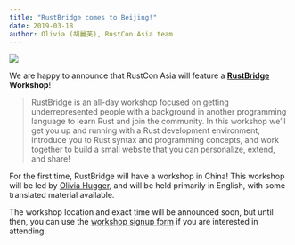 ```yaml
---
title: "RustBridge comes to Beijing!"
date: 2019-03-18
author: Olivia (胡麗芙), RustCon Asia team
---
```


<div class="columns">
    <img class="column is-half is-offset-one-quarter" src="/img/rustbridge.png">
</div>

We are happy to announce that RustCon Asia will feature a __[RustBridge](https://rustbridge.com) Workshop__!

> RustBridge is an all-day workshop focused on getting underrepresented people with a background in another programming language to learn Rust and join the community. In this workshop we’ll get you up and running with a Rust development environment, introduce you to Rust syntax and programming concepts, and work together to build a small website that you can personalize, extend, and share!

For the first time, RustBridge will have a workshop in China! This workshop will be led by [Olivia Hugger](https://liv.cat), and will be held primarily in English, with some translated material available.

The workshop location and exact time will be announced soon, but until then, you can use the [workshop signup form](https://airtable.com/shrcZlIgdJxBT1BBx) if you are interested in attending.

